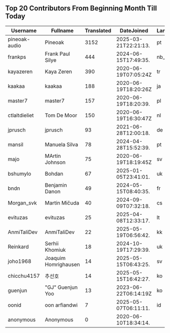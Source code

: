 ## Top 20 Contributors From Beginning Month Till Today ##
|Username|Fullname|Translated|DateJoined|Language|
|--------|--------|----------|----------|-------|
|pineoak-audio|Pineoak|3152|2025-03-21T22:21:13.|pt|
|frankps|Frank Paul Silye|444|2024-06-15T17:49:35.|nb_NO|
|kayazeren|Kaya Zeren|390|2020-06-19T07:05:24Z|tr|
|kaakaa|kaakaa|188|2020-06-19T18:20:26Z|ja|
|master7|master7|157|2020-06-19T18:20:39.|pl|
|ctlaltdieliet|Tom De Moor|150|2020-06-19T16:30:47Z|nl|
|jprusch|jprusch|93|2021-06-28T12:00:18.|de|
|mansil|Manuela Silva|78|2024-04-28T15:52:39.|pt|
|majo|MArtin Johnson|75|2020-06-19T18:19:45Z|sv|
|bshumylo|Bohdan|67|2025-01-05T23:41:01.|uk|
|bndn|Benjamin Danon|49|2024-05-15T08:40:35.|fr|
|Morgan_svk|Martin Mičuda|40|2024-09-09T07:32:18.|cs|
|evituzas|evituzas|25|2025-04-08T12:33:17.|lt|
|AnmiTaliDev|AnmiTaliDev|22|2025-05-19T06:56:42.|kk|
|Reinkard|Serhii Khomiuk|18|2024-10-19T17:29:39.|uk|
|joho1968|Joaquim Homrighausen|14|2025-05-15T06:43:25.|sv|
|chicchu4157|추선호|14|2025-05-15T16:42:27.|ko|
|guenjun|"GJ" Guenjun Yoo|13|2023-06-22T06:14:19Z|ko|
|oonid|oon arfiandwi|7|2025-05-07T06:11:11.|id|
|anonymous|Anonymous|0|2020-06-10T18:34:14.||
